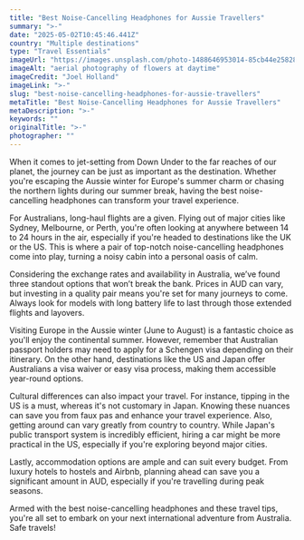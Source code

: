 ```yaml
---
title: "Best Noise-Cancelling Headphones for Aussie Travellers"
summary: ">-"
date: "2025-05-02T10:45:46.441Z"
country: "Multiple destinations"
type: "Travel Essentials"
imageUrl: "https://images.unsplash.com/photo-1488646953014-85cb44e25828?q=80&w=1935&auto=format&fit=crop&ixlib=rb-4.0.3&ixid=M3wxMjA3fDB8MHxwaG90by1wYWdlfHx8fGVufDB8fHx8fA%3D%3D"
imageAlt: "aerial photography of flowers at daytime"
imageCredit: "Joel Holland"
imageLink: ">-"
slug: "best-noise-cancelling-headphones-for-aussie-travellers"
metaTitle: "Best Noise-Cancelling Headphones for Aussie Travellers"
metaDescription: ">-"
keywords: ""
originalTitle: ">-"
photographer: ""
---
```



When it comes to jet-setting from Down Under to the far reaches of our planet, the journey can be just as important as the destination. Whether you're escaping the Aussie winter for Europe's summer charm or chasing the northern lights during our summer break, having the best noise-cancelling headphones can transform your travel experience.

For Australians, long-haul flights are a given. Flying out of major cities like Sydney, Melbourne, or Perth, you're often looking at anywhere between 14 to 24 hours in the air, especially if you're headed to destinations like the UK or the US. This is where a pair of top-notch noise-cancelling headphones come into play, turning a noisy cabin into a personal oasis of calm.

Considering the exchange rates and availability in Australia, we’ve found three standout options that won’t break the bank. Prices in AUD can vary, but investing in a quality pair means you're set for many journeys to come. Always look for models with long battery life to last through those extended flights and layovers.

Visiting Europe in the Aussie winter (June to August) is a fantastic choice as you'll enjoy the continental summer. However, remember that Australian passport holders may need to apply for a Schengen visa depending on their itinerary. On the other hand, destinations like the US and Japan offer Australians a visa waiver or easy visa process, making them accessible year-round options.

Cultural differences can also impact your travel. For instance, tipping in the US is a must, whereas it's not customary in Japan. Knowing these nuances can save you from faux pas and enhance your travel experience. Also, getting around can vary greatly from country to country. While Japan's public transport system is incredibly efficient, hiring a car might be more practical in the US, especially if you're exploring beyond major cities.

Lastly, accommodation options are ample and can suit every budget. From luxury hotels to hostels and Airbnb, planning ahead can save you a significant amount in AUD, especially if you're travelling during peak seasons.

Armed with the best noise-cancelling headphones and these travel tips, you're all set to embark on your next international adventure from Australia. Safe travels!
